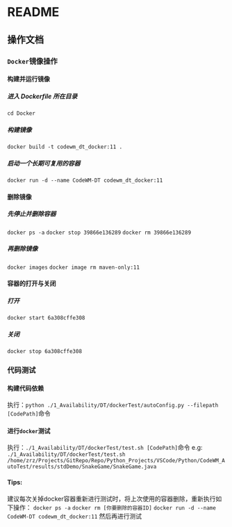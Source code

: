 # README

## 操作文档

### `Docker`镜像操作

#### 构建并运行镜像

##### 进入 Dockerfile 所在目录

`cd Docker`

##### 构建镜像

`docker build -t codewm_dt_docker:11 .`

##### 启动一个长期可复用的容器

`docker run -d --name CodeWM-DT codewm_dt_docker:11`

#### 删除镜像

##### 先停止并删除容器
`docker ps -a`
`docker stop 39866e136289`
`docker rm 39866e136289`

##### 再删除镜像
`docker images`
`docker image rm maven-only:11`

#### 容器的打开与关闭
##### 打开
`docker start 6a308cffe308`

##### 关闭
`docker stop 6a308cffe308`


### 代码测试
#### 构建代码依赖
执行：`python ./1_Availability/DT/dockerTest/autoConfig.py --filepath [CodePath]`命令
#### 进行`docker`测试
执行：`./1_Availability/DT/dockerTest/test.sh [CodePath]`命令
e.g:
`./1_Availability/DT/dockerTest/test.sh /home/zrz/Projects/GitRepo/Repo/Python_Projects/VSCode/Python/CodeWM_AutoTest/results/stdDemo/SnakeGame/SnakeGame.java`

#### Tips: 
建议每次关掉docker容器重新进行测试时，将上次使用的容器删除，重新执行如下操作：
`docker ps -a`
`docker rm [你要删除的容器ID]`
`docker run -d --name CodeWM-DT codewm_dt_docker:11`
然后再进行测试